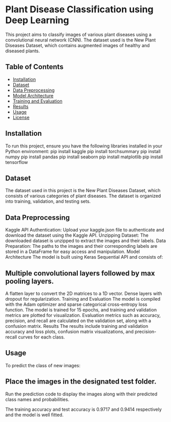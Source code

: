 # Plant Disease Classification using Deep Learning

This project aims to classify images of various plant diseases using a convolutional neural network (CNN). The dataset used is the New Plant Diseases Dataset, which contains augmented images of healthy and diseased plants.

## Table of Contents

- [Installation](#installation)
- [Dataset](#dataset)
- [Data Preprocessing](#data-preprocessing)
- [Model Architecture](#model-architecture)
- [Training and Evaluation](#training-and-evaluation)
- [Results](#results)
- [Usage](#usage)
- [License](#license)

## Installation

To run this project, ensure you have the following libraries installed in your Python environment:
pip install kaggle
pip install torchsummary
pip install numpy
pip install pandas
pip install seaborn
pip install matplotlib
pip install tensorflow

## Dataset
The dataset used in this project is the New Plant Diseases Dataset, which consists of various categories of plant diseases. The dataset is organized into training, validation, and testing sets.

## Data Preprocessing
Kaggle API Authentication: Upload your kaggle.json file to authenticate and download the dataset using the Kaggle API.
Unzipping Dataset: The downloaded dataset is unzipped to extract the images and their labels.
Data Preparation: The paths to the images and their corresponding labels are stored in a DataFrame for easy access and manipulation.
Model Architecture
The model is built using Keras Sequential API and consists of:

## Multiple convolutional layers followed by max pooling layers.
A flatten layer to convert the 2D matrices to a 1D vector.
Dense layers with dropout for regularization.
Training and Evaluation
The model is compiled with the Adam optimizer and sparse categorical cross-entropy loss function.
The model is trained for 15 epochs, and training and validation metrics are plotted for visualization.
Evaluation metrics such as accuracy, precision, and recall are calculated on the validation set, along with a confusion matrix.
Results
The results include training and validation accuracy and loss plots, confusion matrix visualizations, and precision-recall curves for each class.

## Usage
To predict the class of new images:

## Place the images in the designated test folder.
Run the prediction code to display the images along with their predicted class names and probabilities.

The training accuracy and test accuracy is 0.9717 and 0.9414 respectively and the model is well fitted.
